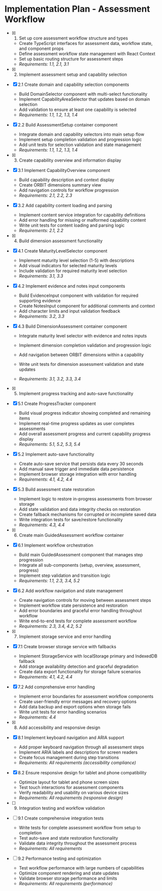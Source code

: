 # Implementation Plan - Assessment Workflow

- [x] 1. Set up core assessment workflow structure and types

  - Create TypeScript interfaces for assessment data, workflow state, and component props
  - Define assessment workflow state management with React Context
  - Set up basic routing structure for assessment steps
  - _Requirements: 1.1, 2.1, 3.1_

- [x] 2. Implement assessment setup and capability selection

- [x] 2.1 Create domain and capability selection components

  - Build DomainSelector component with multi-select functionality
  - Implement CapabilityAreaSelector that updates based on domain selection
  - Add validation to ensure at least one capability is selected
  - _Requirements: 1.1, 1.2, 1.3, 1.4_

- [x] 2.2 Build AssessmentSetup container component

  - Integrate domain and capability selectors into main setup flow
  - Implement setup completion validation and progression logic
  - Add unit tests for selection validation and state management
  - _Requirements: 1.1, 1.2, 1.3, 1.4_


- [x] 3. Create capability overview and information display





- [x] 3.1 Implement CapabilityOverview component

  - Build capability description and context display
  - Create ORBIT dimensions summary view
  - Add navigation controls for workflow progression
  - _Requirements: 2.1, 2.2, 2.3_

- [x] 3.2 Add capability content loading and parsing

  - Implement content service integration for capability definitions
  - Add error handling for missing or malformed capability content
  - Write unit tests for content loading and parsing logic
  - _Requirements: 2.1, 2.2_


- [x] 4. Build dimension assessment functionality




- [x] 4.1 Create MaturityLevelSelector component

  - Implement maturity level selection (1-5) with descriptions
  - Add visual indicators for selected maturity levels
  - Include validation for required maturity level selection
  - _Requirements: 3.1, 3.3_

- [x] 4.2 Implement evidence and notes input components

  - Build EvidenceInput component with validation for required supporting evidence
  - Create NotesInput component for additional comments and context
  - Add character limits and input validation feedback
  - _Requirements: 3.2, 3.3_

- [x] 4.3 Build DimensionAssessment container component

  - Integrate maturity level selector with evidence and notes inputs
  - Implement dimension completion validation and progression logic
  - Add navigation between ORBIT dimensions within a capability
  - Write unit tests for dimension assessment validation and state updates

  - _Requirements: 3.1, 3.2, 3.3, 3.4_

- [x] 5. Implement progress tracking and auto-save functionality




- [x] 5.1 Create ProgressTracker component

  - Build visual progress indicator showing completed and remaining items
  - Implement real-time progress updates as user completes assessments
  - Add overall assessment progress and current capability progress display
  - _Requirements: 5.1, 5.2, 5.3, 5.4_

- [x] 5.2 Implement auto-save functionality

  - Create auto-save service that persists data every 30 seconds
  - Add manual save trigger and immediate data persistence
  - Implement browser storage integration with error handling
  - _Requirements: 4.1, 4.2, 4.4_

- [x] 5.3 Build assessment state restoration

  - Implement logic to restore in-progress assessments from browser storage
  - Add state validation and data integrity checks on restoration
  - Create fallback mechanisms for corrupted or incomplete saved data
  - Write integration tests for save/restore functionality
  - _Requirements: 4.3, 4.4_

- [x] 6. Create main GuidedAssessment workflow container

- [x] 6.1 Implement workflow orchestration

  - Build main GuidedAssessment component that manages step progression
  - Integrate all sub-components (setup, overview, assessment, progress)
  - Implement step validation and transition logic
  - _Requirements: 1.1, 2.3, 3.4, 5.2_

- [x] 6.2 Add workflow navigation and state management

  - Create navigation controls for moving between assessment steps
  - Implement workflow state persistence and restoration
  - Add error boundaries and graceful error handling throughout workflow
  - Write end-to-end tests for complete assessment workflow
  - _Requirements: 2.3, 3.4, 4.2, 5.2_

- [x] 7. Implement storage service and error handling




- [x] 7.1 Create browser storage service with fallbacks


  - Implement StorageService with localStorage primary and IndexedDB fallback
  - Add storage availability detection and graceful degradation
  - Create data export functionality for storage failure scenarios
  - _Requirements: 4.1, 4.2, 4.4_

- [x] 7.2 Add comprehensive error handling


  - Implement error boundaries for assessment workflow components
  - Create user-friendly error messages and recovery options
  - Add data backup and export options when storage fails
  - Write unit tests for error handling scenarios
  - _Requirements: 4.4_

- [x] 8. Add accessibility and responsive design
- [x] 8.1 Implement keyboard navigation and ARIA support
  - Add proper keyboard navigation through all assessment steps
  - Implement ARIA labels and descriptions for screen readers
  - Create focus management during step transitions
  - _Requirements: All requirements (accessibility compliance)_

- [x] 8.2 Ensure responsive design for tablet and phone compatibility
  - Optimize layout for tablet and phone screen sizes
  - Test touch interactions for assessment components
  - Verify readability and usability on various device sizes
  - _Requirements: All requirements (responsive design)_

- [ ] 9. Integration testing and workflow validation
- [ ] 9.1 Create comprehensive integration tests
  - Write tests for complete assessment workflow from setup to completion
  - Test auto-save and state restoration functionality
  - Validate data integrity throughout the assessment process
  - _Requirements: All requirements_

- [ ] 9.2 Performance testing and optimization
  - Test workflow performance with large numbers of capabilities
  - Optimize component rendering and state updates
  - Validate browser storage performance and limits
  - _Requirements: All requirements (performance)_